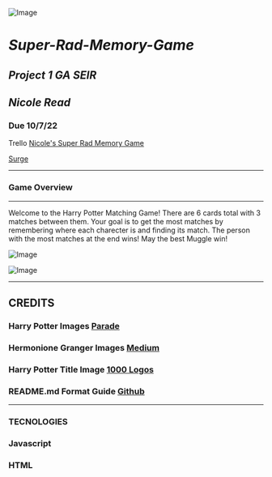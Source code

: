 ![Image](https://1000logos.net/wp-content/uploads/2017/02/Harry-Potter-emblem.jpg)



# ***Super-Rad-Memory-Game***
## ***Project 1 GA SEIR*** 
## ***Nicole Read***
### Due 10/7/22

Trello 
[Nicole's Super Rad Memory Game](https://trello.com/invite/b/VVDVzgfg/805c3a8e09a792da6f04194bb3f358bb/nicoles-super-rad-memory-game)

[Surge](roomy-visitor.surge.sh)


***

### Game Overview ###
***
Welcome to the Harry Potter Matching Game! There are 6 cards total with 3 matches between them. Your goal is to get the most matches by remembering where each charecter is and finding its match. The person with the most matches at the end wins! May the best Muggle win!

![Image](https://parade.com/.image/c_limit%2Ccs_srgb%2Cq_auto:good%2Cw_1240/MTkwNTgxMzk0NTAxNjc0ODc2/harry-pottery-special-hbo-max.webp)

![Image](https://miro.medium.com/max/1400/1*obDCz57X7D2Kd1XvcdI0Iw.jpeg)

***

## CREDITS
### Harry Potter Images [Parade](https://parade.com/1294995/hannah-southwick/harry-potter-special-hbo-max/)
### Hermonione Granger Images [Medium](https://medium.com/@alissaphillips/character-spotlight-hermione-granger-7b4c49832c30)
### Harry Potter Title Image [1000 Logos](https://1000logos.net/harry-potter-logo/)
### README.md Format Guide [Github](https://docs.github.com/en/get-started/writing-on-github/getting-started-with-writing-and-formatting-on-github/basic-writing-and-formatting-syntax)
***
### TECNOLOGIES 
### Javascript
### HTML
